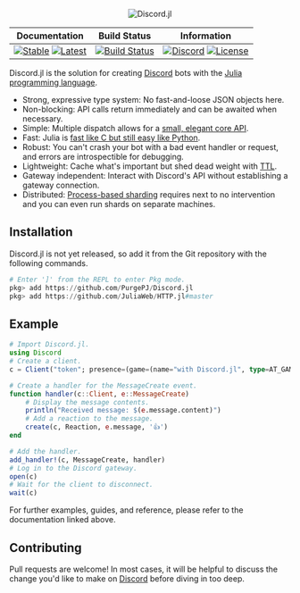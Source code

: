 <div align="center">
    <p> <img src="https://raw.githubusercontent.com/PurgePJ/Discord.jl/master/banner.png" alt="Discord.jl"/> </p>
</div>

| **Documentation** | **Build Status** | **Information** |
|:-:|:-:|:-:|
| [![Stable](https://img.shields.io/badge/docs-stable-blue.svg)](https://purgepj.github.io/Discord.jl/stable) [![Latest](https://img.shields.io/badge/docs-latest-blue.svg)](https://purgepj.github.io/Discord.jl/latest) | [![Build Status](https://travis-ci.com/PurgePJ/Discord.jl.svg?branch=master)](https://travis-ci.com/PurgePJ/Discord.jl) | [![Discord](https://img.shields.io/badge/discord-join-7289da.svg)](https://discord.gg/ng9TjYd) [![License](https://img.shields.io/github/license/PurgePJ/Discord.jl.svg)](https://github.com/PurgePJ/Discord.jl/blob/master/LICENSE) |

Discord.jl is the solution for creating [Discord](https://discordapp.com) bots with the [Julia programming language](https://julialang.org).

* Strong, expressive type system: No fast-and-loose JSON objects here.
* Non-blocking: API calls return immediately and can be awaited when necessary.
* Simple: Multiple dispatch allows for a [small, elegant core API](https://purgepj.github.io/Discord.jl/stable/rest.html#CRUD-API-1).
* Fast: Julia is [fast like C but still easy like Python](https://julialang.org/blog/2012/02/why-we-created-julia).
* Robust: You can't crash your bot with a bad event handler or request, and errors are introspectible for debugging.
* Lightweight: Cache what's important but shed dead weight with [TTL](https://en.wikipedia.org/wiki/Time_to_live).
* Gateway independent: Interact with Discord's API without establishing a gateway connection.
* Distributed: [Process-based sharding](https://purgepj.github.io/Discord.jl/stable/client.html#Sharding-1) requires next to no intervention and you can even run shards on separate machines.

## Installation

Discord.jl is not yet released, so add it from the Git repository with the following commands.

```julia
# Enter ']' from the REPL to enter Pkg mode.
pkg> add https://github.com/PurgePJ/Discord.jl
pkg> add https://github.com/JuliaWeb/HTTP.jl#master
```

## Example

```julia
# Import Discord.jl.
using Discord
# Create a client.
c = Client("token"; presence=(game=(name="with Discord.jl", type=AT_GAME),))

# Create a handler for the MessageCreate event.
function handler(c::Client, e::MessageCreate)
    # Display the message contents.
    println("Received message: $(e.message.content)")
    # Add a reaction to the message.
    create(c, Reaction, e.message, '👍')
end

# Add the handler.
add_handler!(c, MessageCreate, handler)
# Log in to the Discord gateway.
open(c)
# Wait for the client to disconnect.
wait(c)
```

For further examples, guides, and reference, please refer to the documentation linked above.

## Contributing

Pull requests are welcome!
In most cases, it will be helpful to discuss the change you'd like to make on [Discord](https://discord.gg/ng9TjYd) before diving in too deep.
